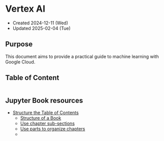 # Vertex AI
* Created 2024-12-11 (Wed)
* Updated 2025-02-04 (Tue)

## Purpose
This document aims to provide a practical guide to machine learning with Google Cloud.

## Table of Content
```{tableofcontents}
```

## Jupyter Book resources
* [Structure the Table of Contents](https://jupyterbook.org/en/stable/structure/toc.html)
  - [Structure of a Book](https://jupyterbook.org/en/stable/structure/toc.html#structure-of-a-book)
  - [Use chapter sub-sections](https://jupyterbook.org/en/stable/structure/toc.html#use-chapter-sub-sections)
  - [Use parts to organize chapters](https://jupyterbook.org/en/stable/structure/toc.html#use-parts-to-organize-chapters)
  - 